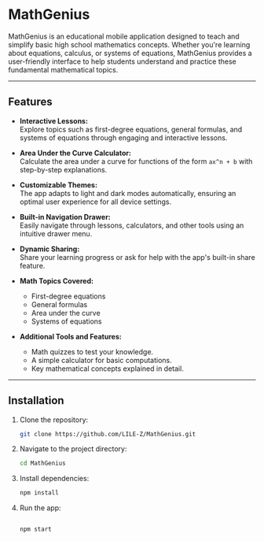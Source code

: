 # MathGenius

MathGenius is an educational mobile application designed to teach and simplify basic high school mathematics concepts. Whether you're learning about equations, calculus, or systems of equations, MathGenius provides a user-friendly interface to help students understand and practice these fundamental mathematical topics.

---

## Features

- **Interactive Lessons:**  
  Explore topics such as first-degree equations, general formulas, and systems of equations through engaging and interactive lessons.

- **Area Under the Curve Calculator:**  
  Calculate the area under a curve for functions of the form `ax^n + b` with step-by-step explanations.

- **Customizable Themes:**  
  The app adapts to light and dark modes automatically, ensuring an optimal user experience for all device settings.

- **Built-in Navigation Drawer:**  
  Easily navigate through lessons, calculators, and other tools using an intuitive drawer menu.

- **Dynamic Sharing:**  
  Share your learning progress or ask for help with the app's built-in share feature.

- **Math Topics Covered:**  
  - First-degree equations  
  - General formulas  
  - Area under the curve  
  - Systems of equations  

- **Additional Tools and Features:**  
  - Math quizzes to test your knowledge.  
  - A simple calculator for basic computations.  
  - Key mathematical concepts explained in detail.

---


## Installation

1. Clone the repository:  
   ```bash
   git clone https://github.com/LILE-Z/MathGenius.git
2. Navigate to the project directory:
   ```bash
   cd MathGenius
3. Install dependencies:
   ```bash
   npm install

4. Run the app:
   ```bash

   npm start

